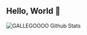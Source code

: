 ## Hello, World 👋

![GALLEGOOOO Github Stats](https://github-readme-stats.vercel.app/api?username=GALLEGOOOO&show_icons=true_color=fff&icon_color=79ff97&text_color=9f9f9f&bg_color=151515)

<!--
Here are some ideas to get you started:

- 🔭 I’m currently working on ...
- 🌱 I’m currently learning ...
- 👯 I’m looking to collaborate on ...
- 🤔 I’m looking for help with ...
- 💬 Ask me about ...
- 📫 How to reach me: ...
- 😄 Pronouns: ...
- ⚡ Fun fact: ...
-->
